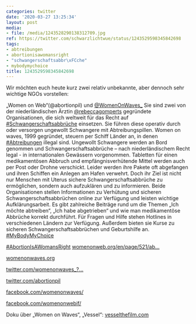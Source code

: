```yaml
---
categories: twitter
date: '2020-03-27 13:25:34'
layout: post
media:
- file: /media/1243528290138312709.jpg
ref: https://twitter.com/schwarzlichtwue/status/1243529598345842698
tags:
- abtreibungen
- abortionisawomansright
- "schwangerschaftsabbr\xFCche"
- mybodymychoice
title: 1243529598345842698
---
```

Wir möchten euch heute kurz zwei relativ unbekannte, aber dennoch sehr wichtige NGOs vorstellen:

„Women on Web“(@abortionpil) und [@WomenOnWaves_](https://twitter.com/WomenOnWaves_) 
Sie sind zwei von der niederländischen Ärztin [@rebeccagomperts](https://twitter.com/rebeccagomperts) gegründete Organisationen, die sich weltweit für das Recht auf [#Schwangerschaftsabbrüche](/t/schwangerschaftsabbrüche) einsetzen. Sie führen diese operativ durch oder versorgen ungewollt Schwangere mit Abtreibungspillen.
Women on waves, 1999 gegründet, steuern per Schiff Länder an, in denen [#Abtreibungen](/t/abtreibungen) illegal sind. Ungewollt Schwangere werden an Bord genommen und Schwangerschaftsabbrüche – nach niederländischem Recht legal - in internationalen Gewässern vorgenommen.
Tabletten für einen medikamentösen Abbruch und empfängnisverhütende Mittel werden auch per Post oder Drohne verschickt. Leider werden ihre Pakete oft abgefangen und ihren Schiffen ein Anlegen am Hafen verwehrt.
Doch ihr Ziel ist nicht nur Menschen mit Uterus sichere Schwangerschaftsabbrüche zu ermöglichen, sondern auch aufzuklären und zu informieren. Beide Organisationen stellen Informationen zu Verhütung und sicheren Schwangerschaftsabbrüchen online zur Verfügung und leisten wichtige
Aufklärungsarbeit. Es gibt zahlreiche Beiträge rund um die Themen „Ich möchte abtreiben“, „Ich habe abgetrieben“ und wie man medikamentöse Abbrüche korrekt durchführt.
Für Fragen und Hilfe stehen Hotlines in verschiedenen Ländern zur Verfügung. Außerdem bieten sie Kurse zu sicheren Schwangerschaftsabbrüchen und Geburtshilfe an. [#MyBodyMyChoice](/t/mybodymychoice)   

[#AbortionIsAWomansRight](/t/abortionisawomansright)
[womenonweb.org/en/page/521/ab…](https://www.womenonweb.org/en/page/521/about-women-on-web) 



[womenonwaves.org](https://www.womenonwaves.org/) 



[twitter.com/womenonwaves_?…](https://twitter.com/womenonwaves_?lang=de) 

[twitter.com/abortionpil](https://twitter.com/abortionpil) 

[facebook.com/womenonwaves/](https://www.facebook.com/womenonwaves/) 

[facebook.com/womenonwebif/](https://www.facebook.com/womenonwebif/) 



Doku über „Women on Waves“, „Vessel“: [vesselthefilm.com](https://vesselthefilm.com/)